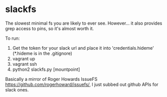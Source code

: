 # slackfs
The slowest minimal fs you are likely to ever see. However... it also provides grep access to pins, so it's almost worth it. 


To run:
  1. Get the token for your slack url and place it into 'credentials.hideme' (*.hideme is in the .gitignore)
  2. vagrant up
  3. vagrant ssh
  4. python2 slackfs.py [mountpoint]

Basically a mirror of Roger Howards IssueFS https://github.com/rogerhoward/issuefs/, I just subbed out github APIs for slack ones.

